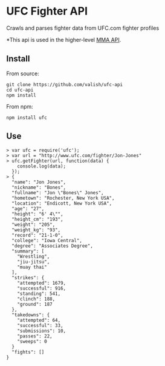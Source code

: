 
# UFC Fighter API

Crawls and parses fighter data from UFC.com fighter profiles

*This api is used in the higher-level [MMA API](https://github.com/valish/mma-api).

## Install
From source:

```
git clone https://github.com/valish/ufc-api
cd ufc-api
npm install
```
From npm:

`npm install ufc`

## Use
```
> var ufc = require('ufc');
> var url = "http://www.ufc.com/fighter/Jon-Jones"
> ufc.getFighter(url, function(data) {
    console.log(data);
  });
> {
  "name": "Jon Jones",
  "nickname": "Bones",
  "fullname": "Jon \"Bones\" Jones",
  "hometown": "Rochester, New York USA",
  "location": "Endicott, New York USA",
  "age": "27",
  "height": "6' 4\"",
  "height_cm": "193",
  "weight": "205",
  "weight_kg": "93",
  "record": "21-1-0",
  "college": "Iowa Central",
  "degree": "Associates Degree",
  "summary": [
    "Wrestling",
    "jiu-jitsu",
    "muay thai"
  ],
  "strikes": {
    "attempted": 1679,
    "successful": 916,
    "standing": 541,
    "clinch": 188,
    "ground": 187
  },
  "takedowns": {
    "attempted": 64,
    "successful": 33,
    "submissions": 10,
    "passes": 22,
    "sweeps": 0
  }
  "fights": []
}
```
